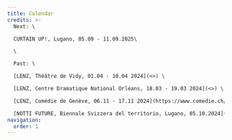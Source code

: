 ```yaml
---
title: Calendar
credits: >-
  Next: \

  CURTAIN UP!, Lugano, 05.09 - 11.09.2025\

  \

  Past: \

  [LENZ, Théâtre de Vidy, 01.04 - 10.04 2024](<>) \

  [LENZ, Centre Dramatique National Orléans, 18.03 - 19.03 2024](<>) \

  [LENZ, Comédie de Genève, 06.11 - 17.11 2024](https://www.comedie.ch/fr/lenz-productions)[](https://www.biennale.i2a.ch/it/programma)\

  [NOTTI FUTURE, Biennale Svizzera del territorio, Lugano, 05.10.2024](https://www.biennale.i2a.ch/it/programma)[](https://www.biennale.i2a.ch/it/programma)
navigation:
  order: 1
---
```

